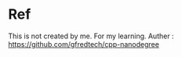 # Ref
This is not created by me.
For my learning.
Auther : https://github.com/gfredtech/cpp-nanodegree
